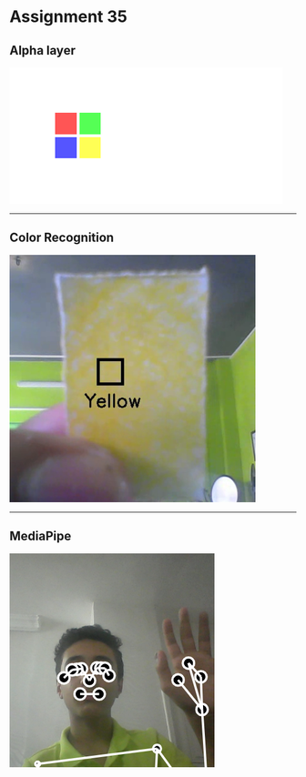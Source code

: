 # Assignment 35

## Alpha layer

![Alpha layer](output/1_output.png)

___

## Color Recognition

![Color Recognition](output/Capture.PNG)

___
## MediaPipe

![MediaPipe](output/Capture2.PNG)
